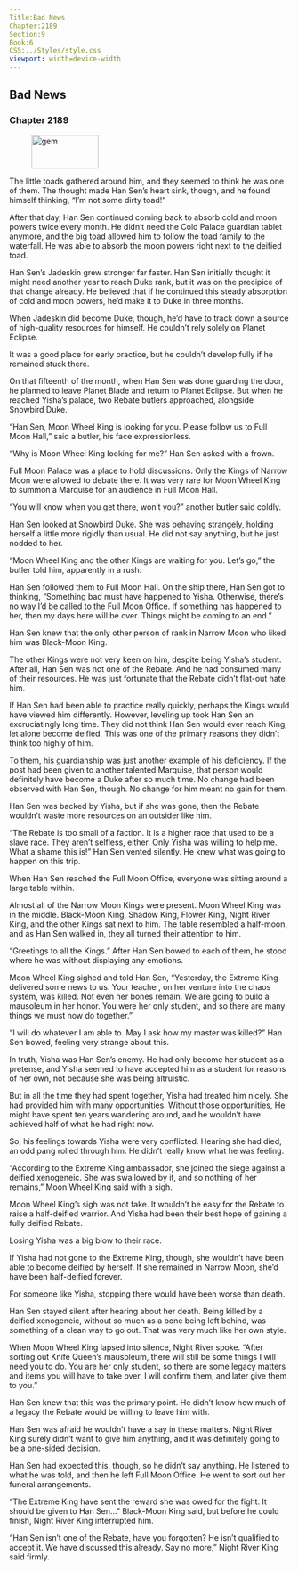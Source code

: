```yaml
---
Title:Bad News 
Chapter:2189 
Section:9 
Book:6 
CSS:../Styles/style.css 
viewport: width=device-width
---
```

  
## Bad News
### Chapter 2189
  
<figure>
	<img src="../Images/gem.gif" alt="gem" id="gem" width="120" height="60" />
</figure>
  

  
The little toads gathered around him, and they seemed to think he was one of them. The thought made Han Sen’s heart sink, though, and he found himself thinking, “I’m not some dirty toad!”

After that day, Han Sen continued coming back to absorb cold and moon powers twice every month. He didn’t need the Cold Palace guardian tablet anymore, and the big toad allowed him to follow the toad family to the waterfall. He was able to absorb the moon powers right next to the deified toad.

Han Sen’s Jadeskin grew stronger far faster. Han Sen initially thought it might need another year to reach Duke rank, but it was on the precipice of that change already. He believed that if he continued this steady absorption of cold and moon powers, he’d make it to Duke in three months.

When Jadeskin did become Duke, though, he’d have to track down a source of high-quality resources for himself. He couldn’t rely solely on Planet Eclipse.

It was a good place for early practice, but he couldn’t develop fully if he remained stuck there.

On that fifteenth of the month, when Han Sen was done guarding the door, he planned to leave Planet Blade and return to Planet Eclipse. But when he reached Yisha’s palace, two Rebate butlers approached, alongside Snowbird Duke.

“Han Sen, Moon Wheel King is looking for you. Please follow us to Full Moon Hall,” said a butler, his face expressionless.

“Why is Moon Wheel King looking for me?” Han Sen asked with a frown.

Full Moon Palace was a place to hold discussions. Only the Kings of Narrow Moon were allowed to debate there. It was very rare for Moon Wheel King to summon a Marquise for an audience in Full Moon Hall.

“You will know when you get there, won’t you?” another butler said coldly.

Han Sen looked at Snowbird Duke. She was behaving strangely, holding herself a little more rigidly than usual. He did not say anything, but he just nodded to her.

“Moon Wheel King and the other Kings are waiting for you. Let’s go,” the butler told him, apparently in a rush.

Han Sen followed them to Full Moon Hall. On the ship there, Han Sen got to thinking, “Something bad must have happened to Yisha. Otherwise, there’s no way I’d be called to the Full Moon Office. If something has happened to her, then my days here will be over. Things might be coming to an end.”

Han Sen knew that the only other person of rank in Narrow Moon who liked him was Black-Moon King.

The other Kings were not very keen on him, despite being Yisha’s student. After all, Han Sen was not one of the Rebate. And he had consumed many of their resources. He was just fortunate that the Rebate didn’t flat-out hate him.

If Han Sen had been able to practice really quickly, perhaps the Kings would have viewed him differently. However, leveling up took Han Sen an excruciatingly long time. They did not think Han Sen would ever reach King, let alone become deified. This was one of the primary reasons they didn’t think too highly of him.

To them, his guardianship was just another example of his deficiency. If the post had been given to another talented Marquise, that person would definitely have become a Duke after so much time. No change had been observed with Han Sen, though. No change for him meant no gain for them.

Han Sen was backed by Yisha, but if she was gone, then the Rebate wouldn’t waste more resources on an outsider like him.

“The Rebate is too small of a faction. It is a higher race that used to be a slave race. They aren’t selfless, either. Only Yisha was willing to help me. What a shame this is!” Han Sen vented silently. He knew what was going to happen on this trip.

When Han Sen reached the Full Moon Office, everyone was sitting around a large table within.

Almost all of the Narrow Moon Kings were present. Moon Wheel King was in the middle. Black-Moon King, Shadow King, Flower King, Night River King, and the other Kings sat next to him. The table resembled a half-moon, and as Han Sen walked in, they all turned their attention to him.

“Greetings to all the Kings.” After Han Sen bowed to each of them, he stood where he was without displaying any emotions.

Moon Wheel King sighed and told Han Sen, “Yesterday, the Extreme King delivered some news to us. Your teacher, on her venture into the chaos system, was killed. Not even her bones remain. We are going to build a mausoleum in her honor. You were her only student, and so there are many things we must now do together.”

“I will do whatever I am able to. May I ask how my master was killed?” Han Sen bowed, feeling very strange about this.

In truth, Yisha was Han Sen’s enemy. He had only become her student as a pretense, and Yisha seemed to have accepted him as a student for reasons of her own, not because she was being altruistic.

But in all the time they had spent together, Yisha had treated him nicely. She had provided him with many opportunities. Without those opportunities, He might have spent ten years wandering around, and he wouldn’t have achieved half of what he had right now.

So, his feelings towards Yisha were very conflicted. Hearing she had died, an odd pang rolled through him. He didn’t really know what he was feeling.

“According to the Extreme King ambassador, she joined the siege against a deified xenogeneic. She was swallowed by it, and so nothing of her remains,” Moon Wheel King said with a sigh.

Moon Wheel King’s sigh was not fake. It wouldn’t be easy for the Rebate to raise a half-deified warrior. And Yisha had been their best hope of gaining a fully deified Rebate.

Losing Yisha was a big blow to their race.

If Yisha had not gone to the Extreme King, though, she wouldn’t have been able to become deified by herself. If she remained in Narrow Moon, she’d have been half-deified forever.

For someone like Yisha, stopping there would have been worse than death.

Han Sen stayed silent after hearing about her death. Being killed by a deified xenogeneic, without so much as a bone being left behind, was something of a clean way to go out. That was very much like her own style.

When Moon Wheel King lapsed into silence, Night River spoke. “After sorting out Knife Queen’s mausoleum, there will still be some things I will need you to do. You are her only student, so there are some legacy matters and items you will have to take over. I will confirm them, and later give them to you.”

Han Sen knew that this was the primary point. He didn’t know how much of a legacy the Rebate would be willing to leave him with.

Han Sen was afraid he wouldn’t have a say in these matters. Night River King surely didn’t want to give him anything, and it was definitely going to be a one-sided decision.

Han Sen had expected this, though, so he didn’t say anything. He listened to what he was told, and then he left Full Moon Office. He went to sort out her funeral arrangements.

“The Extreme King have sent the reward she was owed for the fight. It should be given to Han Sen…” Black-Moon King said, but before he could finish, Night River King interrupted him.

“Han Sen isn’t one of the Rebate, have you forgotten? He isn’t qualified to accept it. We have discussed this already. Say no more,” Night River King said firmly.